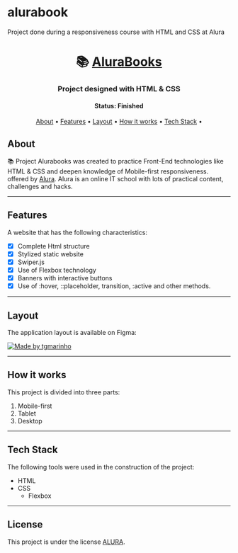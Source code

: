 # alurabook
Project done during a responsiveness course with HTML and CSS at Alura
<h1 align="center">
   📚 <a href="#"> AluraBooks </a>
</h1>

<h3 align="center">
    Project designed with HTML & CSS
</h3>

<h4 align="center"> 
	 Status: Finished
</h4>

<p align="center">
 <a href="#about">About</a> •
 <a href="#features">Features</a> •
 <a href="#layout">Layout</a> • 
 <a href="#how-it-works">How it works</a> • 
 <a href="#tech-stack">Tech Stack</a> • 

</p>


## About

📚 Project Alurabooks was created to practice Front-End technologies like HTML & CSS and deepen knowledge of Mobile-first responsiveness. offered by [Alura](https://cursos.alura.com.br/extra/alura-mais/css-flexbox-distribua-elementos-de-forma-responsiva-c301). Alura is an online IT school with lots of practical content, challenges and hacks.

---

## Features

A website that has the following characteristics:

- [x] Complete Html structure
- [x] Stylized static website
- [x] Swiper.js
- [x] Use of Flexbox technology
- [x] Banners with interactive buttons
- [x] Use of :hover, ::placeholder, transition, :active and other methods.

---

## Layout

The application layout is available on Figma:

<a href="https://www.figma.com/file/WFzCZW1k1jlsoNWAaEDfMC/AluraBooks-(Copy)?node-id=113-1553&t=3m0G3B6fvdUxdDvv-0">
  <img alt="Made by tgmarinho" src="https://img.shields.io/badge/Acessar%20Layout%20-Figma-%2304D361">
</a>

---

## How it works

This project is divided into three parts:
1. Mobile-first 
2. Tablet
3. Desktop

---

## Tech Stack

The following tools were used in the construction of the project:
- HTML
- CSS
    - Flexbox

---

## License

This project is under the license [ALURA](./LICENSE).
